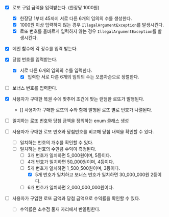 - [x] 로또 구입 금액을 입력받는다. (한장당 1000원)
    - [x] 한장당 1부터 45까지 서로 다른 6개의 임의의 수를 생성한다.
    - [x] 1000원 이상 입력하지 않는 경우 `IllegalArgumentException`를 발생시킨다.
    - [x] 로또 번호를 올바르게 입력하지 않는 경우 `IllegalArgumentException`를 발생시킨다.
- [x] 메인 함수에 각 정수를 입력 받는다.

- [x] 당첨 번호를 입력받는다.
    - [x] 서로 다른 6개의 임의의 수를 입력한다.
        - [x] 입력한 서로 다른 6개의 임의의 수는 오름차순으로 정렬한다.
- [ ] 보너스 번호를 입력한다.

- [x] 사용자가 구매한 복권 수에 맞추어 조건에 맞는 랜덤한 로또가 발행된다.
  - [] 사용자가 구매한 로또의 수와 함께 발행된 로또 별로 번호가 나열된다.

- [ ] 일치하는 로또 번호와 당첨 금액을 정의하는 enum 클래스 생성
- [ ] 사용자가 구매한 로또 번호와 당첨번호를 비교해 당첨 내역을 확인할 수 있다.
    - [ ] 일치하는 번호의 개수를 확인할 수 있다.
    - [ ] 일치하는 번호의 수만큼 수익이 측정된다.
        - [ ] 3개 번호가 일치하면 5_000원이며, 5등이다.
        - [ ] 4개 번호가 일치하면 50_000원이며, 4등이다.
        - [ ] 5개 번호가 일치하면 1_500_500원이며, 3등이다.
            - [x] 5개 번호가 일치하고 보너스 번호가 일치하면 30_000_000원 2등이다.
        - [ ] 6개 번호가 일치하면 2_000_000_000원이다.

- [ ] 사용자가 구입한 로또 금액과 당첨 금액으로 수익률을 확인할 수 있다.
    - [ ] 수익률은 소수점 둘재 자리에서 반올림한다.